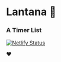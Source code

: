 # Lantana 🌼
### A Timer List

[![Netlify Status](https://api.netlify.com/api/v1/badges/a7e27a39-22a6-490c-a2f5-72f9b60a26f3/deploy-status)](https://app.netlify.com/sites/thriving-piroshki-544a9c/deploys)

❤
